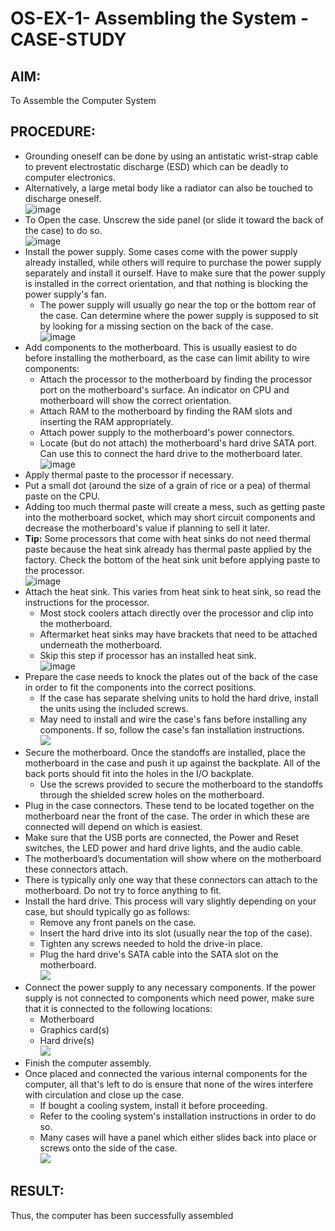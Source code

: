 # OS-EX-1- Assembling the System - CASE-STUDY

## AIM:
  To Assemble the Computer System
## PROCEDURE:
- Grounding oneself can be done by using an antistatic wrist-strap cable to prevent electrostatic discharge (ESD) which can be deadly to computer electronics.
- Alternatively, a large metal body like a radiator can also be touched to discharge oneself.</br>
![image](https://github.com/SanjayKumarAIML/OS-EX-1-Assembling-the-System---CASE-STUDY/assets/93427246/6636c547-6912-41d8-afc4-56d24d78c304)
- To Open the case. Unscrew the side panel (or slide it toward the back of the case) to do so.</br>
![image](https://github.com/SanjayKumarAIML/OS-EX-1-Assembling-the-System---CASE-STUDY/assets/93427246/b3e0d2c9-1728-4b8e-b7be-0c73c8435043)
- Install the power supply. Some cases come with the power supply already installed, while others will require to purchase the power supply separately and install it ourself. Have to make sure that the power supply is installed in the correct orientation, and that nothing is blocking the power supply's fan.
  - The power supply will usually go near the top or the bottom rear of the case. Can determine where the power supply is supposed to sit by looking for a missing section on the back of the case.</br>
![image](https://github.com/SanjayKumarAIML/OS-EX-1-Assembling-the-System---CASE-STUDY/assets/93427246/14227203-44c0-4f76-b371-1b29b0862619)</br>
- Add components to the motherboard. This is usually easiest to do before installing the motherboard, as the case can limit ability to wire components:
  - Attach the processor to the motherboard by finding the processor port on the motherboard's surface. An indicator on CPU and motherboard will show the correct orientation.
  - Attach RAM to the motherboard by finding the RAM slots and inserting the RAM appropriately.
  - Attach power supply to the motherboard's power connectors.
  - Locate (but do not attach) the motherboard's hard drive SATA port. Can use this to connect the hard drive to the motherboard later.</br>
![image](https://github.com/SanjayKumarAIML/OS-EX-1-Assembling-the-System---CASE-STUDY/assets/93427246/02f7986e-9c16-4565-b5c9-a88a495e499c)</br>
- Apply thermal paste to the processor if necessary.
- Put a small dot (around the size of a grain of rice or a pea) of thermal paste on the CPU.
- Adding too much thermal paste will create a mess, such as getting paste into the motherboard socket, which may short circuit components and decrease the motherboard's value if planning to sell it later.
- **Tip:** Some processors that come with heat sinks do not need thermal paste because the heat sink already has thermal paste applied by the factory. Check the bottom of the heat sink unit before applying paste to the processor.</br>
![image](https://github.com/SanjayKumarAIML/OS-EX-1-Assembling-the-System---CASE-STUDY/assets/93427246/3342753b-51c8-44b8-8b04-f8273caf6937)</br>
- Attach the heat sink. This varies from heat sink to heat sink, so read the instructions for the processor.
  - Most stock coolers attach directly over the processor and clip into the motherboard.
  - Aftermarket heat sinks may have brackets that need to be attached underneath the motherboard.
  - Skip this step if processor has an installed heat sink.</br>
![image](https://github.com/SanjayKumarAIML/OS-EX-1-Assembling-the-System---CASE-STUDY/assets/93427246/d06161a4-99c0-42b2-9bce-12ccb3364e89)</br>
- Prepare the case needs to knock the plates out of the back of the case in order to fit the components into the correct positions.
  - If the case has separate shelving units to hold the hard drive, install the units using the included screws.
  - May need to install and wire the case's fans before installing any components. If so, follow the case's fan installation instructions.</br> 
<img src="https://www.wikihow.com/Build-a-Computer#/Image:Build-a-Computer-Step-21-Version-3.jpg"></br>
- Secure the motherboard. Once the standoffs are installed, place the motherboard in the case and push it up against the backplate. All of the back ports should fit into the holes in the I/O backplate.
  - Use the screws provided to secure the motherboard to the standoffs through the shielded screw holes on the motherboard.
-  Plug in the case connectors. These tend to be located together on the motherboard near the front of the case. The order in which these are  connected will depend on which is easiest.
-  Make sure that the USB ports are connected, the Power and Reset switches, the LED power and hard drive lights, and the audio cable.
-  The motherboard’s documentation will show where on the motherboard these connectors attach.
-  There is typically only one way that these connectors can attach to the motherboard. Do not try to force anything to fit.
- Install the hard drive. This process will vary slightly depending on your case, but should typically go as follows:
  - Remove any front panels on the case.
  - Insert the hard drive into its slot (usually near the top of the case).
  - Tighten any screws needed to hold the drive-in place.
  - Plug the hard drive's SATA cable into the SATA slot on the motherboard.</br>
<img src="https://www.wikihow.com/Build-a-Computer#/Image:Build-a-Computer-Step-22-Version-4.jpg"></br>
- Connect the power supply to any necessary components. If the power supply is not connected to components which need power, make sure that it is connected to the following locations:
  - Motherboard
  - Graphics card(s)
  - Hard drive(s)</br>
<img src="https://www.wikihow.com/Build-a-Computer#/Image:Build-a-Computer-Step-24-Version-4.jpg">  </br>
- Finish the computer assembly.
- Once placed and connected the various internal components for the computer, all that's left to do is ensure that none of the wires interfere with circulation and close up the case.
  - If bought a cooling system, install it before proceeding.
  - Refer to the cooling system's installation instructions in order to do so.
  - Many cases will have a panel which either slides back into place or screws onto the side of the case. </br>
<img src="https://www.wikihow.com/Build-a-Computer#/Image:Build-a-Computer-Step-25-Version-4.jpg"> </br>


## RESULT:
Thus, the computer has been successfully assembled
